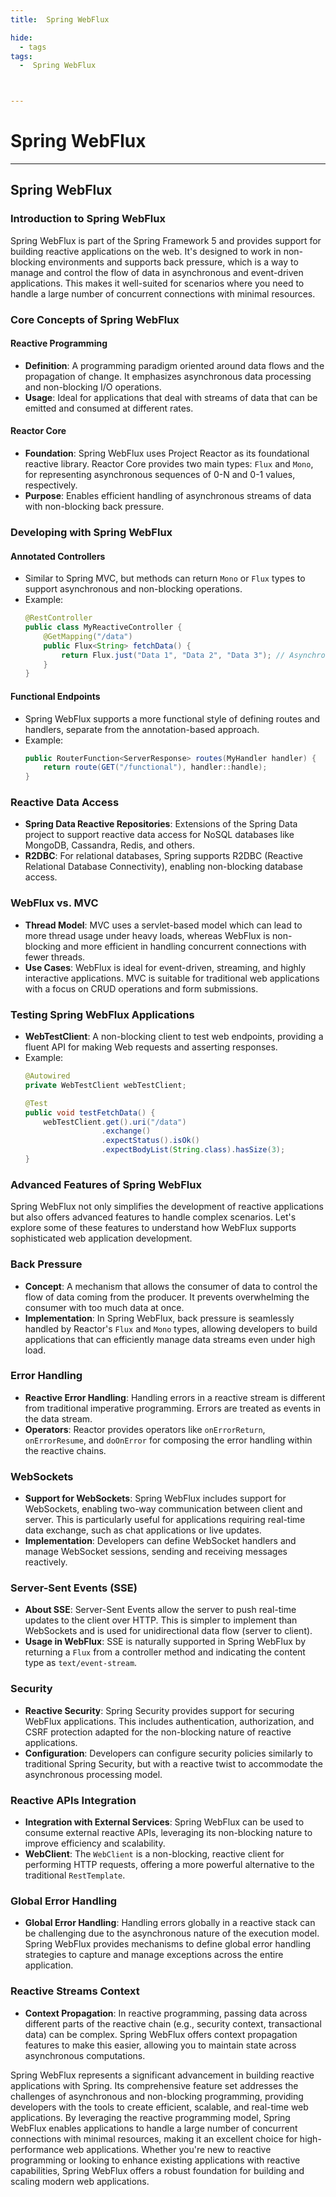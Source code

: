 ```yaml
---
title:  Spring WebFlux

hide:
  - tags
tags:
  -  Spring WebFlux



---
```


# Spring WebFlux

---



## Spring WebFlux



### Introduction to Spring WebFlux

Spring WebFlux is part of the Spring Framework 5 and provides support for building reactive applications on the web. It's designed to work in non-blocking environments and supports back pressure, which is a way to manage and control the flow of data in asynchronous and event-driven applications. This makes it well-suited for scenarios where you need to handle a large number of concurrent connections with minimal resources.

### Core Concepts of Spring WebFlux

#### Reactive Programming

- **Definition**: A programming paradigm oriented around data flows and the propagation of change. It emphasizes asynchronous data processing and non-blocking I/O operations.
- **Usage**: Ideal for applications that deal with streams of data that can be emitted and consumed at different rates.

#### Reactor Core

- **Foundation**: Spring WebFlux uses Project Reactor as its foundational reactive library. Reactor Core provides two main types: `Flux` and `Mono`, for representing asynchronous sequences of 0-N and 0-1 values, respectively.
- **Purpose**: Enables efficient handling of asynchronous streams of data with non-blocking back pressure.

### Developing with Spring WebFlux

#### Annotated Controllers

- Similar to Spring MVC, but methods can return `Mono` or `Flux` types to support asynchronous and non-blocking operations.
- Example:
  ```java
  @RestController
  public class MyReactiveController {
      @GetMapping("/data")
      public Flux<String> fetchData() {
          return Flux.just("Data 1", "Data 2", "Data 3"); // Asynchronous data stream
      }
  }
  ```

#### Functional Endpoints

- Spring WebFlux supports a more functional style of defining routes and handlers, separate from the annotation-based approach.
- Example:
  ```java
  public RouterFunction<ServerResponse> routes(MyHandler handler) {
      return route(GET("/functional"), handler::handle);
  }
  ```

### Reactive Data Access

- **Spring Data Reactive Repositories**: Extensions of the Spring Data project to support reactive data access for NoSQL databases like MongoDB, Cassandra, Redis, and others.
- **R2DBC**: For relational databases, Spring supports R2DBC (Reactive Relational Database Connectivity), enabling non-blocking database access.

### WebFlux vs. MVC

- **Thread Model**: MVC uses a servlet-based model which can lead to more thread usage under heavy loads, whereas WebFlux is non-blocking and more efficient in handling concurrent connections with fewer threads.
- **Use Cases**: WebFlux is ideal for event-driven, streaming, and highly interactive applications. MVC is suitable for traditional web applications with a focus on CRUD operations and form submissions.

### Testing Spring WebFlux Applications

- **WebTestClient**: A non-blocking client to test web endpoints, providing a fluent API for making Web requests and asserting responses.
- Example:
  ```java
  @Autowired
  private WebTestClient webTestClient;

  @Test
  public void testFetchData() {
      webTestClient.get().uri("/data")
                   .exchange()
                   .expectStatus().isOk()
                   .expectBodyList(String.class).hasSize(3);
  }
  ``` 


### Advanced Features of Spring WebFlux

Spring WebFlux not only simplifies the development of reactive applications but also offers advanced features to handle complex scenarios. Let's explore some of these features to understand how WebFlux supports sophisticated web application development.

### Back Pressure

- **Concept**: A mechanism that allows the consumer of data to control the flow of data coming from the producer. It prevents overwhelming the consumer with too much data at once.
- **Implementation**: In Spring WebFlux, back pressure is seamlessly handled by Reactor's `Flux` and `Mono` types, allowing developers to build applications that can efficiently manage data streams even under high load.

### Error Handling

- **Reactive Error Handling**: Handling errors in a reactive stream is different from traditional imperative programming. Errors are treated as events in the data stream.
- **Operators**: Reactor provides operators like `onErrorReturn`, `onErrorResume`, and `doOnError` for composing the error handling within the reactive chains.

### WebSockets

- **Support for WebSockets**: Spring WebFlux includes support for WebSockets, enabling two-way communication between client and server. This is particularly useful for applications requiring real-time data exchange, such as chat applications or live updates.
- **Implementation**: Developers can define WebSocket handlers and manage WebSocket sessions, sending and receiving messages reactively.

### Server-Sent Events (SSE)

- **About SSE**: Server-Sent Events allow the server to push real-time updates to the client over HTTP. This is simpler to implement than WebSockets and is used for unidirectional data flow (server to client).
- **Usage in WebFlux**: SSE is naturally supported in Spring WebFlux by returning a `Flux` from a controller method and indicating the content type as `text/event-stream`.

### Security

- **Reactive Security**: Spring Security provides support for securing WebFlux applications. This includes authentication, authorization, and CSRF protection adapted for the non-blocking nature of reactive applications.
- **Configuration**: Developers can configure security policies similarly to traditional Spring Security, but with a reactive twist to accommodate the asynchronous processing model.

### Reactive APIs Integration

- **Integration with External Services**: Spring WebFlux can be used to consume external reactive APIs, leveraging its non-blocking nature to improve efficiency and scalability.
- **WebClient**: The `WebClient` is a non-blocking, reactive client for performing HTTP requests, offering a more powerful alternative to the traditional `RestTemplate`.

### Global Error Handling

- **Global Error Handling**: Handling errors globally in a reactive stack can be challenging due to the asynchronous nature of the execution model. Spring WebFlux provides mechanisms to define global error handling strategies to capture and manage exceptions across the entire application.

### Reactive Streams Context

- **Context Propagation**: In reactive programming, passing data across different parts of the reactive chain (e.g., security context, transactional data) can be complex. Spring WebFlux offers context propagation features to make this easier, allowing you to maintain state across asynchronous computations.

 

Spring WebFlux represents a significant advancement in building reactive applications with Spring. Its comprehensive feature set addresses the challenges of asynchronous and non-blocking programming, providing developers with the tools to create efficient, scalable, and real-time web applications. By leveraging the reactive programming model, Spring WebFlux enables applications to handle a large number of concurrent connections with minimal resources, making it an excellent choice for high-performance web applications. Whether you're new to reactive programming or looking to enhance existing applications with reactive capabilities, Spring WebFlux offers a robust foundation for building and scaling modern web applications.


